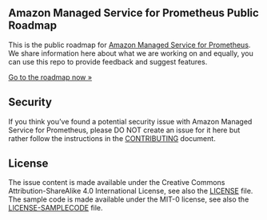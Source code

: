 ## Amazon Managed Service for Prometheus Public Roadmap

This is the public roadmap for [Amazon Managed Service for Prometheus](https://aws.amazon.com/prometheus/). We share information here about what we are working on and equally, you can use this repo to provide feedback and suggest features.

[Go to the roadmap now »](https://github.com/aws/amazon-managed-service-for-prometheus-roadmap/issues)


## Security

If you think you’ve found a potential security issue with Amazon Managed Service for Prometheus, please DO NOT create an issue for it here but rather follow the instructions in the [CONTRIBUTING](CONTRIBUTING.md#security-issue-notifications) document.

## License 

The issue content is made available under the Creative Commons Attribution-ShareAlike 4.0 International License, see also the [LICENSE](/LICENSE.md) file.
The sample code is made available under the MIT-0 license, see also the [LICENSE-SAMPLECODE](/LICENSE-SAMPLECODE.md) file.
